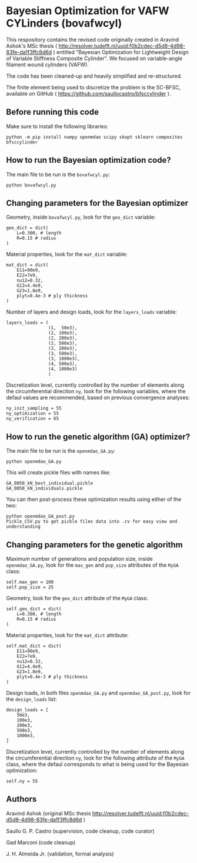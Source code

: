 Bayesian Optimization for VAFW CYLinders (bovafwcyl)
===

This respository contains the revised code originally created in Aravind Ashok's MSc thesis ( http://resolver.tudelft.nl/uuid:f0b2cdec-d5d8-4d98-83fe-da1f3ffc8d6d )
entitled "Bayesian Optimization for Lightweight Design of Variable Stiffness Composite Cylinder". We focused on variable-angle filament wound cylinders (VAFW).

The code has been cleaned-up and heavily simplified and re-structured.

The finite element being used to discretize the problem is the SC-BFSC, available on GitHub ( https://github.com/saullocastro/bfsccylinder ).

Before running this code
---
Make sure to install the following libraries:

    python -m pip install numpy openmdao scipy skopt sklearn composites bfsccylinder

How to run the Bayesian optimization code?
---
The main file to be run is the `bovafwcyl.py`:

    python bovafwcyl.py


Changing parameters for the Bayesian optimizer
---
Geometry, inside `bovafwcyl.py`, look for the `geo_dict` variable:

    geo_dict = dict(
        L=0.300, # length
        R=0.15 # radius
    )


Material properties, look for the `mat_dict` variable:

    mat_dict = dict(
        E11=90e9,
        E22=7e9,
        nu12=0.32,
        G12=4.4e9,
        G23=1.8e9,
        plyt=0.4e-3 # ply thickness
    )

Number of layers and design loads, look for the `layers_loads` variable:

    layers_loads = (
                    (1,  50e3),
                    (2, 100e3),
                    (2, 200e3),
                    (2, 500e3),
                    (3, 200e3),
                    (3, 500e3),
                    (3, 1000e3),
                    (4, 500e3),
                    (4, 1000e3)
                    )

Discretization level, currently controlled by the number of elements along the
circumferential direction `ny`, look for the following variables, where the
defaul values are recommended, based on previous convergence analyses:

    ny_init_sampling = 55
    ny_optimization = 55
    ny_verification = 65


How to run the genetic algorithm (GA) optimizer?
---
The main file to be run is the `openmdao_GA.py`:

    python openmdao_GA.py

This will create pickle files with names like:

    GA_0050_kN_best_individual.pickle
    GA_0050_kN_individuals.pickle

You can then post-process these optimization results using either of the two:

    python openmdao_GA_post.py
    Pickle_CSV.py to get pickle files data into .cv for easy view and understanding

Changing parameters for the genetic algorithm
---
Maximum number of generations and population size, inside `openmdao_GA.py`,
look for the `max_gen` and `pop_size` attributes of the `MyGA` class:
    
    self.max_gen = 100
    self.pop_size = 25


Geometry, look for the `geo_dict` attribute of the `MyGA` class:

    self.geo_dict = dict(
        L=0.300, # length
        R=0.15 # radius
    )

Material properties, look for the `mat_dict` attribute:

    self.mat_dict = dict(
        E11=90e9,
        E22=7e9,
        nu12=0.32,
        G12=4.4e9,
        G23=1.8e9,
        plyt=0.4e-3 # ply thickness
    )

Design loads, in both files `openmdao_GA.py` and `openmdao_GA_post.py`, look
for the `design_loads` list:

    design_loads = [
        50e3,
        100e3,
        200e3,
        500e3,
        1000e3,
    ]

Discretization level, currently controlled by the number of elements along the
circumferential direction `ny`, look for the following attribute of the `MyGA`
class, where the defaul corresponds to what is being used for the Bayesian
optimization:

    self.ny = 55


Authors
---

Aravind Ashok (original MSc thesis http://resolver.tudelft.nl/uuid:f0b2cdec-d5d8-4d98-83fe-da1f3ffc8d6d )

Saullo G. P. Castro (supervision, code cleanup, code curator)

Gad Marconi (code cleanup)

J. H. Almeida Jr. (validation, formal analysis)
